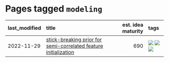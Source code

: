 # Pages tagged `modeling`

|last_modified|title|est. idea maturity|tags
|:---|:---|---:|:---|
|2022-11-29|[stick-breaking prior for semi-correlated feature initialization](../stickbreaking-init.md)|690|[![](https://img.shields.io/badge/tag-experimental-eac1b9)](../tags/experimental.md) [![](https://img.shields.io/badge/tag-modeling-1ee399)](../tags/modeling.md) [![](https://img.shields.io/badge/tag-wip-96f021)](../tags/wip.md)|